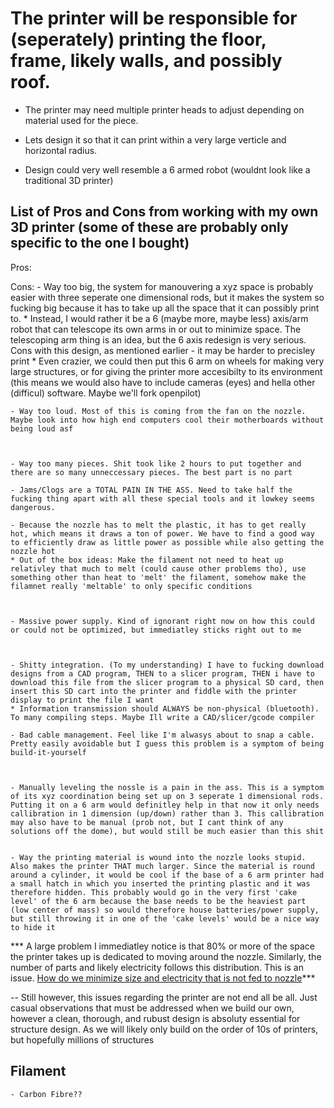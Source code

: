 # The printer will be responsible for (seperately) printing the floor, frame, likely walls, and possibly roof.


* The printer may need multiple printer heads to adjust depending on material used for the piece.

* Lets design it so that it can print within a very large verticle and horizontal radius.

* Design could very well resemble a 6 armed robot (wouldnt look like a traditional 3D printer) 



## List of Pros and Cons from working with my own 3D printer (some of these are probably only specific to the one I bought)

Pros:


Cons: 
    - Way too big, the system for manouvering a xyz space is probably easier with three seperate one dimensional rods, but it makes the system so fucking big because it has to take up all the space that it can possibly print to.
    * Instead, I would rather it be a 6 (maybe more, maybe less) axis/arm robot that can telescope its own arms in or out to minimize space. The telescoping arm thing is an idea, but the 6 axis redesign is very serious. Cons with this design, as mentioned earlier - it may be harder to precisley print
    * Even crazier, we could then put this 6 arm on wheels for making very large structures, or for giving the printer more accesibilty to its environment (this means we would also have to include cameras (eyes) and hella other (difficul) software. Maybe we'll fork openpilot)

    - Way too loud. Most of this is coming from the fan on the nozzle. Maybe look into how high end computers cool their motherboards without being loud asf



    - Way too many pieces. Shit took like 2 hours to put together and there are so many unneccessary pieces. The best part is no part

    - Jams/Clogs are a TOTAL PAIN IN THE ASS. Need to take half the fucking thing apart with all these special tools and it lowkey seems dangerous. 

    - Because the nozzle has to melt the plastic, it has to get really hot, which means it draws a ton of power. We have to find a good way to efficiently draw as little power as possible while also getting the nozzle hot
    * Out of the box ideas: Make the filament not need to heat up relativley that much to melt (could cause other problems tho), use something other than heat to 'melt' the filament, somehow make the filamnet really 'meltable' to only specific conditions



    - Massive power supply. Kind of ignorant right now on how this could or could not be optimized, but immediatley sticks right out to me



    - Shitty integration. (To my understanding) I have to fucking download designs from a CAD program, THEN to a slicer program, THEN i have to download this file from the slicer program to a physical SD card, then insert this SD cart into the printer and fiddle with the printer display to print the file I want 
    * Information transmission should ALWAYS be non-physical (bluetooth). To many compiling steps. Maybe Ill write a CAD/slicer/gcode compiler

    - Bad cable management. Feel like I'm alwasys about to snap a cable. Pretty easily avoidable but I guess this problem is a symptom of being build-it-yourself



    - Manually leveling the nossle is a pain in the ass. This is a symptom of its xyz coordination being set up on 3 seperate 1 dimensional rods. Putting it on a 6 arm would definitley help in that now it only needs callibration in 1 dimension (up/down) rather than 3. This callibration may also have to be manual (prob not, but I cant think of any solutions off the dome), but would still be much easier than this shit


    - Way the printing material is wound into the nozzle looks stupid. Also makes the printer THAT much larger. Since the material is round around a cylinder, it would be cool if the base of a 6 arm printer had a small hatch in which you inserted the printing plastic and it was therefore hidden. This probably would go in the very first 'cake level' of the 6 arm because the base needs to be the heaviest part (low center of mass) so would therefore house batteries/power supply, but still throwing it in one of the 'cake levels' would be a nice way to hide it


 *** A large problem I immediatley notice is that 80% or more of the space the printer takes up is dedicated to moving around the nozzle. Similarly, the number of parts and likely electricity follows this distribution. This is an issue. <u>How do we minimize size and electricity that is not fed to nozzle</u>***

  -- Still however, this issues regarding the printer are not end all be all. Just casual observations that must be addressed when we build our own, however a clean, thorough, and rubust design is absoluty essential for structure design. As we will likely only build on the order of 10s of printers, but hopefully millions of structures


## Filament

    - Carbon Fibre??


